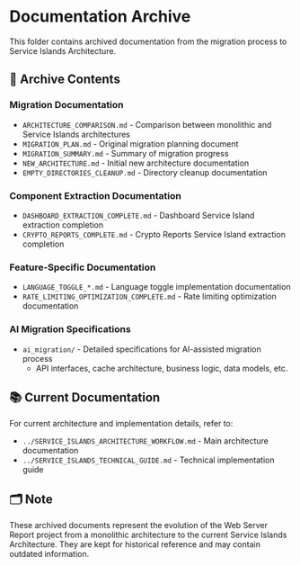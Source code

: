 # Documentation Archive

This folder contains archived documentation from the migration process to Service Islands Architecture.

## 📁 Archive Contents

### Migration Documentation
- `ARCHITECTURE_COMPARISON.md` - Comparison between monolithic and Service Islands architectures
- `MIGRATION_PLAN.md` - Original migration planning document
- `MIGRATION_SUMMARY.md` - Summary of migration progress
- `NEW_ARCHITECTURE.md` - Initial new architecture documentation
- `EMPTY_DIRECTORIES_CLEANUP.md` - Directory cleanup documentation

### Component Extraction Documentation
- `DASHBOARD_EXTRACTION_COMPLETE.md` - Dashboard Service Island extraction completion
- `CRYPTO_REPORTS_COMPLETE.md` - Crypto Reports Service Island extraction completion

### Feature-Specific Documentation
- `LANGUAGE_TOGGLE_*.md` - Language toggle implementation documentation
- `RATE_LIMITING_OPTIMIZATION_COMPLETE.md` - Rate limiting optimization documentation

### AI Migration Specifications
- `ai_migration/` - Detailed specifications for AI-assisted migration process
  - API interfaces, cache architecture, business logic, data models, etc.

## 📚 Current Documentation

For current architecture and implementation details, refer to:
- `../SERVICE_ISLANDS_ARCHITECTURE_WORKFLOW.md` - Main architecture documentation
- `../SERVICE_ISLANDS_TECHNICAL_GUIDE.md` - Technical implementation guide

## 🗂️ Note

These archived documents represent the evolution of the Web Server Report project from a monolithic architecture to the current Service Islands Architecture. They are kept for historical reference and may contain outdated information.
